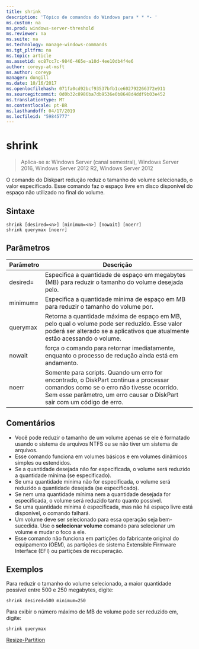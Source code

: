 ```yaml
---
title: shrink
description: 'Tópico de comandos do Windows para * * *- '
ms.custom: na
ms.prod: windows-server-threshold
ms.reviewer: na
ms.suite: na
ms.technology: manage-windows-commands
ms.tgt_pltfrm: na
ms.topic: article
ms.assetid: ec87cc7c-9846-465e-a10d-4ee10db4f4e6
author: coreyp-at-msft
ms.author: coreyp
manager: dongill
ms.date: 10/16/2017
ms.openlocfilehash: 071fa0cd92bcf93537bfb1ce602792266372e911
ms.sourcegitcommit: 0d0b32c8986ba7db9536e0b8648d4ddf9b03e452
ms.translationtype: MT
ms.contentlocale: pt-BR
ms.lasthandoff: 04/17/2019
ms.locfileid: "59845777"
---
```

# <a name="shrink"></a>shrink

>Aplica-se a: Windows Server (canal semestral), Windows Server 2016, Windows Server 2012 R2, Windows Server 2012

O comando do Diskpart redução reduz o tamanho do volume selecionado, o valor especificado. Esse comando faz o espaço livre em disco disponível do espaço não utilizado no final do volume.

## <a name="syntax"></a>Sintaxe
```
shrink [desired=<n>] [minimum=<n>] [nowait] [noerr]
shrink querymax [noerr]
```
## <a name="parameters"></a>Parâmetros
|Parâmetro|Descrição|
|-------|--------|
|desired=<n>|Especifica a quantidade de espaço em megabytes (MB) para reduzir o tamanho do volume desejada pelo.|
|minimum=<n>|Especifica a quantidade mínima de espaço em MB para reduzir o tamanho do volume por.|
|querymax|Retorna a quantidade máxima de espaço em MB, pelo qual o volume pode ser reduzido. Esse valor poderá ser alterado se a aplicativos que atualmente estão acessando o volume.|
|nowait|força o comando para retornar imediatamente, enquanto o processo de redução ainda está em andamento.|
|noerr|Somente para scripts. Quando um erro for encontrado, o DiskPart continua a processar comandos como se o erro não tivesse ocorrido. Sem esse parâmetro, um erro causar o DiskPart sair com um código de erro.|
## <a name="remarks"></a>Comentários
-   Você pode reduzir o tamanho de um volume apenas se ele é formatado usando o sistema de arquivos NTFS ou se não tiver um sistema de arquivos.
-   Esse comando funciona em volumes básicos e em volumes dinâmicos simples ou estendidos.
-   Se a quantidade desejada não for especificada, o volume será reduzido a quantidade mínima (se especificado).
-   Se uma quantidade mínima não for especificada, o volume será reduzido a quantidade desejada (se especificado).
-   Se nem uma quantidade mínima nem a quantidade desejada for especificada, o volume será reduzido tanto quanto possível.
-   Se uma quantidade mínima é especificada, mas não há espaço livre está disponível, o comando falhará.
-   Um volume deve ser selecionado para essa operação seja bem-sucedida. Use o **selecionar volume** comando para selecionar um volume e mudar o foco a ele.
-   Esse comando não funciona em partições do fabricante original do equipamento (OEM), as partições de sistema Extensible Firmware Interface (EFI) ou partições de recuperação.
## <a name="BKMK_examples"></a>Exemplos
Para reduzir o tamanho do volume selecionado, a maior quantidade possível entre 500 e 250 megabytes, digite:
```
shrink desired=500 minimum=250
```
Para exibir o número máximo de MB de volume pode ser reduzido em, digite:
```
shrink querymax
```

[Resize-Partition](https://technet.microsoft.com/library/hh848680.aspx)
